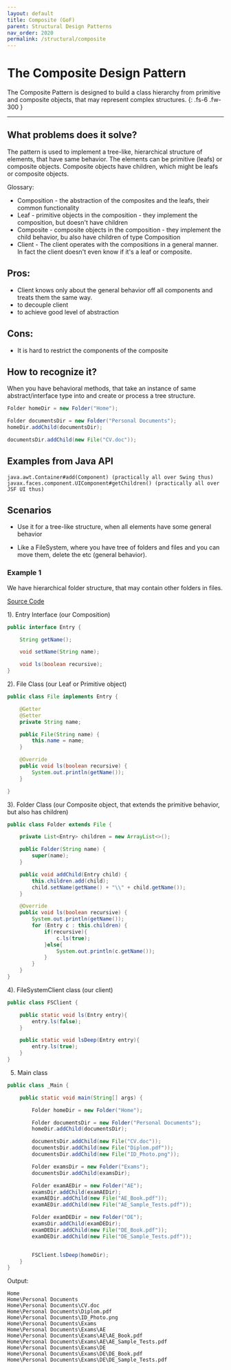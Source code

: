 ```yaml
---
layout: default
title: Composite (GoF)
parent: Structural Design Patterns
nav_order: 2020
permalink: /structural/composite
---
```


# The Composite Design Pattern

The Composite Pattern is designed to build a class hierarchy from primitive and composite objects, that may represent complex structures.
{: .fs-6 .fw-300 }

---

## What problems does it solve? 
The pattern is used to implement a tree-like, hierarchical structure of elements, that have same behavior. The elements can be
primitive (leafs) or composite objects. Composite objects have children, which might be leafs or composite objects.

Glossary:
- Composition - the abstraction of the composites and the leafs, their common functionality
- Leaf - primitive objects in the composition - they implement the composition, but doesn't have children
- Composite - composite objects in the composition - they implement the child behavior, bu also have children of type Composition
- Client - The client operates with the compositions in a general manner. In fact the client doesn't even know if it's a leaf or composite.

## Pros:
- Client knows only about the general behavior off all components and treats them the same way.
- to decouple client
- to achieve good level of abstraction

## Cons:
- It is hard to restrict the components of the composite

## How to recognize it?
When you have behavioral methods, that take an instance of same abstract/interface type into 
and create or process a tree structure.
```java
Folder homeDir = new Folder("Home");

Folder documentsDir = new Folder("Personal Documents");
homeDir.addChild(documentsDir);

documentsDir.addChild(new File("CV.doc"));
```
## Examples from Java API
```
java.awt.Container#add(Component) (practically all over Swing thus)
javax.faces.component.UIComponent#getChildren() (practically all over JSF UI thus)
```
## Scenarios

* Use it for a tree-like structure, when all elements have some general behavior

* Like a FileSystem, where you have tree of folders and files and you can move them, delete the etc (general behavior).

### Example 1

We have hierarchical folder structure, that may contain other folders in files.

[Source Code](https://github.com/Iretha/ebook-design-patterns/tree/master/src/com/smdev/structural/composite) 

1). Entry Interface (our Composition)
```java
public interface Entry {

    String getName();

    void setName(String name);

    void ls(boolean recursive);
}
```
2). File Class (our Leaf or Primitive object)
```java
public class File implements Entry {

    @Getter
    @Setter
    private String name;

    public File(String name) {
        this.name = name;
    }

    @Override
    public void ls(boolean recursive) {
        System.out.println(getName());
    }

}
```
3). Folder Class (our Composite object, that extends the primitive behavior, but also has children)
```java
public class Folder extends File {

    private List<Entry> children = new ArrayList<>();

    public Folder(String name) {
        super(name);
    }

    public void addChild(Entry child) {
        this.children.add(child);
        child.setName(getName() + "\\" + child.getName());
    }

    @Override
    public void ls(boolean recursive) {
        System.out.println(getName());
        for (Entry c : this.children) {
            if(recursive){
                c.ls(true);
            }else{
                System.out.println(c.getName());
            }
        }
    }
}
```
4). FileSystemClient class (our client)
```java
public class FSClient {

    public static void ls(Entry entry){
        entry.ls(false);
    }

    public static void lsDeep(Entry entry){
        entry.ls(true);
    }
}
```
5. Main class
```java
public class _Main {

    public static void main(String[] args) {

        Folder homeDir = new Folder("Home");

        Folder documentsDir = new Folder("Personal Documents");
        homeDir.addChild(documentsDir);

        documentsDir.addChild(new File("CV.doc"));
        documentsDir.addChild(new File("Diplom.pdf"));
        documentsDir.addChild(new File("ID_Photo.png"));

        Folder examsDir = new Folder("Exams");
        documentsDir.addChild(examsDir);

        Folder examAEDir = new Folder("AE");
        examsDir.addChild(examAEDir);
        examAEDir.addChild(new File("AE_Book.pdf"));
        examAEDir.addChild(new File("AE_Sample_Tests.pdf"));

        Folder examDEDir = new Folder("DE");
        examsDir.addChild(examDEDir);
        examDEDir.addChild(new File("DE_Book.pdf"));
        examDEDir.addChild(new File("DE_Sample_Tests.pdf"));


        FSClient.lsDeep(homeDir);
    }
}
```
Output:
```
Home
Home\Personal Documents
Home\Personal Documents\CV.doc
Home\Personal Documents\Diplom.pdf
Home\Personal Documents\ID_Photo.png
Home\Personal Documents\Exams
Home\Personal Documents\Exams\AE
Home\Personal Documents\Exams\AE\AE_Book.pdf
Home\Personal Documents\Exams\AE\AE_Sample_Tests.pdf
Home\Personal Documents\Exams\DE
Home\Personal Documents\Exams\DE\DE_Book.pdf
Home\Personal Documents\Exams\DE\DE_Sample_Tests.pdf
```